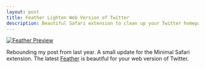 ```yaml
---
layout: post
title: Feather Lighten Web Version of Twitter
description: Beautiful Safari extension to clean up your Twitter homepage.
---
```

[ ![Feather Preview][img1] ](http://images.sayzlim.net/2012/05/feather_preview.jpg "Feather Preview")

[img1]: http://images.sayzlim.net/2012/05/feather_preview.jpg "Feather Preview"

Rebounding my post from last year. A small update for the Minimal Safari extension. The latest [Feather](http://chrismasterson.me/feather/ "Feather - Twitter, a little cleaner.") is beautiful for your web version of Twitter.